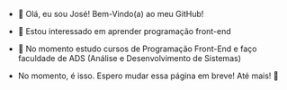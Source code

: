 - 👋 Olá, eu sou José! Bem-Vindo(a) ao meu GitHub!
- 👀 Estou interessado em aprender programação front-end
- 🌱 No momento estudo cursos de Programação Front-End e faço faculdade de ADS (Análise e Desenvolvimento de Sistemas)

- No momento, é isso. Espero mudar essa página em breve! Até mais! 👋

<!---
DEV-HenriQ/DEV-HenriQ is a ✨ special ✨ repository because its `README.md` (this file) appears on your GitHub profile.
You can click the Preview link to take a look at your changes.
--->
